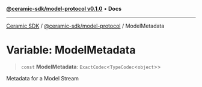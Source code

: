 [**@ceramic-sdk/model-protocol v0.1.0**](../README.md) • **Docs**

***

[Ceramic SDK](../../../README.md) / [@ceramic-sdk/model-protocol](../README.md) / ModelMetadata

# Variable: ModelMetadata

> `const` **ModelMetadata**: `ExactCodec`\<`TypeCodec`\<`object`\>\>

Metadata for a Model Stream

